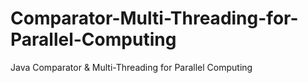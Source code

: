 # Comparator-Multi-Threading-for-Parallel-Computing
Java Comparator &amp; Multi-Threading for Parallel Computing
